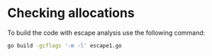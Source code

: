 # Checking allocations

To build the code with escape analysis use the following command:

```sh
go build -gcflags '-m -l' escape1.go 
```
